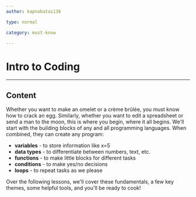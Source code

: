 ```yaml
---
author: kapnobatai136

type: normal

category: must-know

---
```


# Intro to Coding

---
## Content

Whether you want to make an omelet or a crème brûlée, you must know how to crack an egg. Similarly, whether you want to edit a spreadsheet or send a man to the moon, this is where you begin, where it all begins. We'll start with the building blocks of any and all programming languages. When combined, they can create any program:

- **variables** - to store information like x=5
- **data types** - to differentiate between numbers, text, etc.
- **functions** - to make little blocks for different tasks
- **conditions** - to make yes/no decisions
- **loops** - to repeat tasks as we please

Over the following lessons, we'll cover these fundamentals, a few key themes, some helpful tools, and you'll be ready to cook!